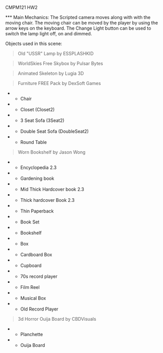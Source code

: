 CMPM121 HW2

*** Main Mechanics: The Scripted camera moves along with with the moving chair. The moving chair can be moved by the player by using the arrow keys on the keyboard. The Change Light button can be used to switch the lamp light off, on and dimmed.

Objects used in this scene:

> Old "USSR" Lamp by ESSPLASHKID

> WorldSkies Free Skybox by Pulsar Bytes

> Animated Skeleton by Lugia 3D

> Furniture FREE Pack by DexSoft Games  
- - Chair
- - Closet (Closet2)
- - 3 Seat Sofa (3Seat2)
- - Double Seat Sofa (DoubleSeat2)
- - Round Table
 
> Worn Bookshelf by Jason Wong
- - Encyclopedia 2.3
- - Gardening book
- - Mid Thick Hardcover book 2.3
- - Thick hardcover Book 2.3
- - Thin Paperback
- - Book Set
- - Bookshelf
- - Box
- - Cardboard Box
- - Cupboard
- - 70s record player
- - Film Reel
- - Musical Box
- - Old Record Player 

> 3d Horror Ouija Board by CBDVisuals
- - Planchette
- - Ouija Board
